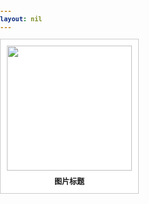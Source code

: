 ```yaml
---
layout: nil
---
```

<!doctype html>
<html>
<head>
<meta charset="utf-8">
<title>Jquery瀑布流布局（每行代码都有详细注释）-作者：刘晓帆</title>
<style type="text/css">
body, ul, li, h3 { margin: 0; padding: 0; list-style: none; font: bold 12px "微软雅黑"; }
/*瀑布流布局样式*/
#lxf-box { position: relative; }
#lxf-box li { position: absolute; background: #fff; border: solid 1px #ccc; text-align: center; padding: 10px; left: 0px; top: 0; }
h3 { padding-top: 8px; }
img { width: 200px; height: auto; display: block; border: 0 }
/*css3动画*/
li { -webkit-transition: all .7s ease-out .1s; -moz-transition: all .7s ease-out; -o-transition: all .7s ease-out .1s; transition: all .7s ease-out .1s }
</style>
<script src="http://liuxiaofan.com/demo/js/jquery-1.6.4.min.js" type="text/javascript"></script>
</head>
<body>
<ul id="lxf-box">
  <li><a href="http://www.liuxiaofan.com/"><img src="http://www.liuxiaofan.com/demo/waterfall/OLqypfV.jpg"></a>
    <h3>图片标题</h3>
  </li>
  <li><a href="http://www.liuxiaofan.com/"><img src="http://www.liuxiaofan.com/demo/waterfall/msbvKWyQQzZuZy.jpg"></a>
    <h3>图片标题</h3>
  </li>
  <li><a href="http://www.liuxiaofan.com/"><img src="http://www.liuxiaofan.com/demo/waterfall/WbWXwqpcxqcued.jpg"></a>
    <h3>图片标题</h3>
  </li>
  <li><a href="http://www.liuxiaofan.com/"><img src="http://www.liuxiaofan.com/demo/waterfall/rabGVkIGq.jpg"></a>
    <h3>图片标题</h3>
  </li>
  <li><a href="http://www.liuxiaofan.com/"><img src="http://www.liuxiaofan.com/demo/waterfall/rSmEiZGlAvvuZ.jpg"></a>
    <h3>图片标题</h3>
  </li>
  <li><a href="http://www.liuxiaofan.com/"><img src="http://www.liuxiaofan.com/demo/waterfall/YewRtz.jpg"></a>
    <h3>图片标题</h3>
  </li>
  <li><a href="http://www.liuxiaofan.com/"><img src="http://www.liuxiaofan.com/demo/waterfall/STVDndiZsIduZyLv.jpg"></a>
    <h3>图片标题</h3>
  </li>
  <li><a href="http://www.liuxiaofan.com/"><img src="http://www.liuxiaofan.com/demo/waterfall/mWFuVrzCzpPdzdje.jpg"></a>
    <h3>图片标题</h3>
  </li>
  <li><a href="http://www.liuxiaofan.com/"><img src="http://www.liuxiaofan.com/demo/waterfall/MsZvAyOFukxdzdjefXwi.jpg"></a>
    <h3>图片标题</h3>
  </li>
  <li><a href="http://www.liuxiaofan.com/"><img src="http://www.liuxiaofan.com/demo/waterfall/OEycuedk.jpg"></a>
    <h3>图片标题</h3>
  </li>
  <li><a href="http://www.liuxiaofan.com/"><img src="http://www.liuxiaofan.com/demo/waterfall/YwabRquVKrxd.jpg"></a>
    <h3>图片标题</h3>
  </li>
  <li><a href="http://www.liuxiaofan.com/"><img src="http://www.liuxiaofan.com/demo/waterfall/+nwbuJpc.jpg"></a>
    <h3>图片标题</h3>
  </li>
  <li><a href="http://www.liuxiaofan.com/"><img src="http://www.liuxiaofan.com/demo/waterfall/qymffF.jpg"></a>
    <h3>图片标题</h3>
  </li>
  <li><a href="http://www.liuxiaofan.com/"><img src="http://www.liuxiaofan.com/demo/waterfall/DvKZdxCjtfqMv.jpg"></a>
    <h3>图片标题</h3>
  </li>
  <li><a href="http://www.liuxiaofan.com/"><img src="http://www.liuxiaofan.com/demo/waterfall/SOmyOQZtlUfdzdjefXwi.jpg"></a>
    <h3>图片标题</h3>
  </li>
  <li><a href="http://www.liuxiaofan.com/"><img src="http://www.liuxiaofan.com/demo/waterfall/REsUNXUvAkrdzdj.jpg"></a>
    <h3>图片标题</h3>
  </li>
  <li><a href="http://www.liuxiaofan.com/"><img src="http://www.liuxiaofan.com/demo/waterfall/DQJwrFnDpgtdz.jpg"></a>
    <h3>图片标题</h3>
  </li>
  <li><a href="http://www.liuxiaofan.com/"><img src="http://www.liuxiaofan.com/demo/waterfall/eJupzWlGPxz.jpg"></a>
    <h3>图片标题</h3>
  </li>
  <li><a href="http://www.liuxiaofan.com/"><img src="http://www.liuxiaofan.com/demo/waterfall/IWpjipjp.jpg"></a>
    <h3>图片标题</h3>
  </li>
  <li><a href="http://www.liuxiaofan.com/"><img src="http://www.liuxiaofan.com/demo/waterfall/OXsDgKacJeTdzdjefXwi.jpg"></a>
    <h3>图片标题</h3>
  </li>
  <li><a href="http://www.liuxiaofan.com/"><img src="http://www.liuxiaofan.com/demo/waterfall/QPIzxiMkmlHdzdjefX.jpg"></a>
    <h3>图片标题</h3>
  </li>
  <li><a href="http://www.liuxiaofan.com/"><img src="http://www.liuxiaofan.com/demo/waterfall/mrTNaJTaQyluZyLvvnWS.jpg"></a>
    <h3>图片标题</h3>
  </li>
  <li><a href="http://www.liuxiaofan.com/"><img src="http://www.liuxiaofan.com/demo/waterfall/mqXLNuWiPrbdz.jpg"></a>
    <h3>图片标题</h3>
  </li>
  <li><a href="http://www.liuxiaofan.com/"><img src="http://www.liuxiaofan.com/demo/waterfall/MiEJRJdimxPdzdjefXw.jpg"></a>
    <h3>图片标题</h3>
  </li>
  <li><a href="http://www.liuxiaofan.com/"><img src="http://www.liuxiaofan.com/demo/waterfall/CczowVxqM.jpg"></a>
    <h3>图片标题</h3>
  </li>
  <li><a href="http://www.liuxiaofan.com/"><img src="http://www.liuxiaofan.com/demo/waterfall/rabGVkIGq.jpg"></a>
    <h3>图片标题</h3>
  </li>
  <li><a href="http://www.liuxiaofan.com/"><img src="http://www.liuxiaofan.com/demo/waterfall/zwPqjasxHYvdz.jpg"></a>
    <h3>图片标题</h3>
  </li>
</ul>
<script>
/*
原理：1.把所有的li的高度值放到数组里面
     2.第一行的top都为0
	 3.计算高度值最小的值是哪个li
	 4.把接下来的li放到那个li的下面
作者：刘晓帆
博客地址：[url]http://liuxiaofan.com[/url]
编写时间：2012年6月9日
*/
var margin = 10;//这里设置间距
var li=$("li");//这里是区块名称
var	li_W = li[0].offsetWidth+margin;//取区块的实际宽度（包含间距，这里使用源生的offsetWidth函数，不适用jQuery的width()函数是因为它不能取得实际宽度，例如元素内有pandding就不行了）
function liuxiaofan(){//定义成函数便于调用
	var h=[];//记录区块高度的数组
	var n = document.documentElement.offsetWidth/li_W|0;//窗口的宽度除以区块宽度就是一行能放几个区块
	for(var i = 0;i < li.length;i++) {//有多少个li就循环多少次
		li_H = li[i].offsetHeight;//获取每个li的高度
		if(i < n) {//n是一行最多的li，所以小于n就是第一行了
			h[i]=li_H;//把每个li放到数组里面
			li.eq(i).css("top",0);//第一行的Li的top值为0
			li.eq(i).css("left",i * li_W);//第i个li的左坐标就是i*li的宽度
			}
		else{
			min_H =Math.min.apply(null,h) ;//取得数组中的最小值，区块中高度值最小的那个
			minKey = getarraykey(h, min_H);//最小的值对应的指针
			h[minKey] += li_H+margin ;//加上新高度后更新高度值
			li.eq(i).css("top",min_H+margin);//先得到高度最小的Li，然后把接下来的li放到它的下面
			li.eq(i).css("left",minKey * li_W);	//第i个li的左坐标就是i*li的宽度
		}
		$("h3").eq(i).text("编号："+i+"，高度："+li_H);//把区块的序号和它的高度值写入对应的区块H3标题里面
	}
}
/* 使用for in运算返回数组中某一值的对应项数(比如算出最小的高度值是数组里面的第几个) */
function getarraykey(s, v) {for(k in s) {if(s[k] == v) {return k;}}}
/*这里一定要用onload，因为图片不加载完就不知道高度值*/
window.onload = function() {liuxiaofan();};
/*浏览器窗口改变时也运行函数*/
window.onresize = function() {liuxiaofan();};
</script>
</body>
</html>
